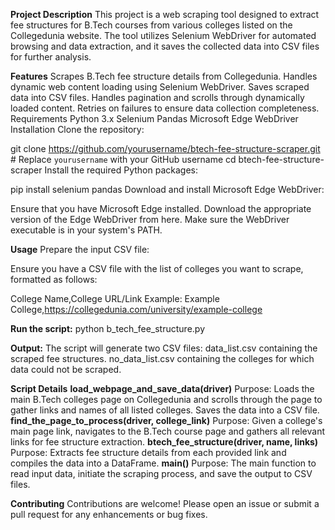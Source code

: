 **Project Description**
This project is a web scraping tool designed to extract fee structures for B.Tech courses from various colleges listed on the Collegedunia website. The tool utilizes Selenium WebDriver for automated browsing and data extraction, and it saves the collected data into CSV files for further analysis.

**Features**
Scrapes B.Tech fee structure details from Collegedunia.
Handles dynamic web content loading using Selenium WebDriver.
Saves scraped data into CSV files.
Handles pagination and scrolls through dynamically loaded content.
Retries on failures to ensure data collection completeness.
Requirements
Python 3.x
Selenium
Pandas
Microsoft Edge WebDriver
Installation
Clone the repository:


git clone https://github.com/yourusername/btech-fee-structure-scraper.git  # Replace `yourusername` with your GitHub username
cd btech-fee-structure-scraper
Install the required Python packages:

pip install selenium pandas
Download and install Microsoft Edge WebDriver:

Ensure that you have Microsoft Edge installed.
Download the appropriate version of the Edge WebDriver from here.
Make sure the WebDriver executable is in your system's PATH.

**Usage**
Prepare the input CSV file:

Ensure you have a CSV file with the list of colleges you want to scrape, formatted as follows:

College Name,College URL/Link
Example:
Example College,https://collegedunia.com/university/example-college

**Run the script:**
python b_tech_fee_structure.py 

**Output:**
The script will generate two CSV files:
data_list.csv containing the scraped fee structures. 
no_data_list.csv containing the colleges for which data could not be scraped. 

**Script Details**
**load_webpage_and_save_data(driver)**
Purpose: Loads the main B.Tech colleges page on Collegedunia and scrolls through the page to gather links and names of all listed colleges. Saves the data into a CSV file.
**find_the_page_to_process(driver, college_link)**
Purpose: Given a college's main page link, navigates to the B.Tech course page and gathers all relevant links for fee structure extraction.
**btech_fee_structure(driver, name, links)**
Purpose: Extracts fee structure details from each provided link and compiles the data into a DataFrame.
**main()**
Purpose: The main function to read input data, initiate the scraping process, and save the output to CSV files.

**Contributing**
Contributions are welcome! Please open an issue or submit a pull request for any enhancements or bug fixes.
